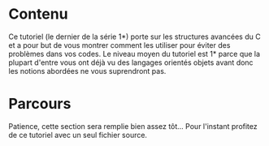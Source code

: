 #                                 Contenu

Ce tutoriel (le dernier de la série 1*) porte sur les structures avancées du C
et a pour but de vous montrer comment les utiliser pour éviter des problèmes dans vos codes. Le niveau moyen du tutoriel est 1* parce que la plupart d'entre vous ont déjà vu des langages orientés objets avant donc les notions abordées ne vous suprendront pas.


#                                  Parcours

Patience, cette section sera remplie bien assez tôt... Pour l'instant profitez
de ce tutoriel avec un seul fichier source.
